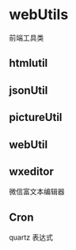 # webUtils

前端工具类


## htmlutil

## jsonUtil

## pictureUtil

## webUtil


## wxeditor
微信富文本编辑器

## Cron
quartz 表达式
